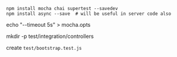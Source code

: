 

```
npm install mocha chai supertest --savedev
npm install async --save  # will be useful in server code also
```


echo "--timeout 5s" > mocha.opts

mkdir -p test/integration/controllers

create `test/bootstrap.test.js`




